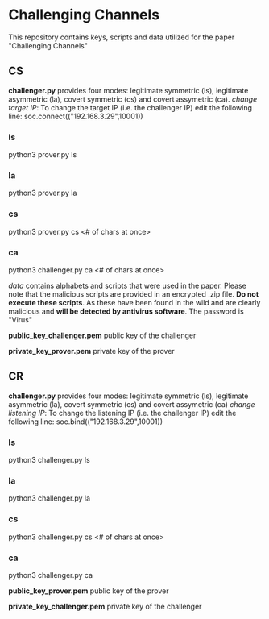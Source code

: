 #  Challenging Channels
This repository contains keys, scripts and data utilized for the paper "Challenging Channels"


## CS
**challenger.py** provides four modes: legitimate symmetric (ls), legitimate asymmetric (la), covert symmetric (cs) and covert assymetric (ca). 
*change target IP*: To change the target IP (i.e. the challenger IP) edit the following line: soc.connect(("192.168.3.29",10001))

### ls
python3 prover.py ls <token logging file>

### la
python3 prover.py la <token logging file>

### cs
python3 prover.py cs <covert message file> <alphabet file> <token logging file>  <# of chars at once> 

### ca
python3 challenger.py ca <covert message file> <# of chars at once> <token logging file> 
  
*data*
 contains alphabets and scripts that were used in the paper. Please note that the malicious scripts are provided in an encrypted .zip file. 
  **Do not execute these scripts**. As these have been found in the wild and are clearly malicious and **will be detected by antivirus software**. 
  The password is "Virus"
  
  
  
**public_key_challenger.pem** public key of the challenger

**private_key_prover.pem** private key of the prover
  
  

## CR
**challenger.py** provides four modes: legitimate symmetric (ls), legitimate asymmetric (la), covert symmetric (cs) and covert assymetric (ca)
*change listening IP*: To change the listening IP (i.e. the challenger IP) edit the following line: soc.bind(("192.168.3.29",10001))
### ls
python3 challenger.py ls

### la
python3 challenger.py la

### cs
python3 challenger.py cs <alphabet file> <# of chars at once>

### ca
python3 challenger.py ca
  

  
  
**public_key_prover.pem** public key of the prover

**private_key_challenger.pem** private key of the challenger
